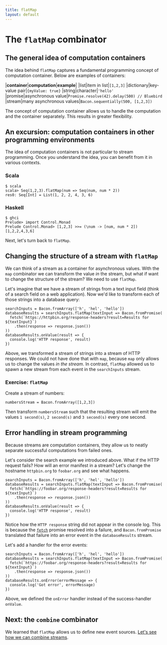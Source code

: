 ```yaml
---
title: flatMap
layout: default
---
```


# The `flatMap` combinator

## The general idea of computation containers

The idea behind `flatMap` captures a fundamental programming concept of
computation container. Below are examples of containers:

|**container**|**computation**|**example**|
|list|item in list|`[1,2,3]`
|dictionary|key-value pair|`{myValue: true}`
|string|character|`'hello'`
|promise|asynchronous value|`Promise.resolve(42).delay(500) // Bluebird`
|stream|many asynchronous values|`Bacon.sequentially(500, [1,2,3])`

The concept of computation container allows us to handle the computation and the
container separately. This results in greater flexibility.

## An excursion: computation containers in other programming environments

The idea of computation containers is not particular to stream programming. Once
you understand the idea, you can benefit from it in various contexts.

### Scala

    $ scala
    scala> Seq(1,2,3).flatMap(num => Seq(num, num * 2))
    res0: Seq[Int] = List(1, 2, 2, 4, 3, 6)

### Haskell

    $ ghci
    Prelude> import Control.Monad
    Prelude Control.Monad> [1,2,3] >>= (\num -> [num, num * 2])
    [1,2,2,4,3,6]

Next, let's turn back to `flatMap`.

## Changing the structure of a stream with `flatMap`

We can think of a stream as a container for asynchronous values. With the `map`
combinator we can transform the value *in* the stream, but what if want to
change the structure of the stream? We need to use `flatMap`.

Let's imagine that we have a stream of strings from a text input field (think of
a search field on a web application). Now we'd like to transform each of those
strings into a database query:

    searchInputs = Bacon.fromArray(['h', 'hel', 'hello'])
    databaseResults = searchInputs.flatMap(textInput => Bacon.fromPromise(
      fetch(`https://httpbin.org/response-headers?result=Results for ${textInput}`)
        .then(response => response.json())
    ))
    databaseResults.onValue(result => {
      console.log('HTTP response', result)
    })

Above, we transformed a stream of strings into a stream of HTTP responses. We
could not have done that with `map`, because `map` only allows us to change the
values *in the stream*. In contrast, `flatMap` allowed us to spawn a new stream
from each event in the `searchInputs` stream.

### Exercise: `flatMap`

Create a stream of numbers:

    numbersStream = Bacon.fromArray([1,2,3])

Then transform `numbersStream` such that the resulting stream will emit the values `1
second(s)`, `2 second(s)` and `3 second(s)` every one second.

## Error handling in stream programming

Because streams are computation containers, they allow us to neatly separate
successful computations from failed ones.

Let's consider the search example we introduced above. What if the HTTP request
fails? How will an error manifest in a stream? Let's change the hostname
`httpbin.org` to `foobar.org` and see what happens.

    searchInputs = Bacon.fromArray(['h', 'hel', 'hello'])
    databaseResults = searchInputs.flatMap(textInput => Bacon.fromPromise(
      fetch(`https://foobar.org/response-headers?result=Results for ${textInput}`)
        .then(response => response.json())
    ))
    databaseResults.onValue(result => {
      console.log('HTTP response', result)
    })

Notice how the `HTTP response` string did not appear in the console log. This is
because the [`fetch`](https://developer.mozilla.org/en/docs/Web/API/Fetch_API)
promise resolved into a failure, and `Bacon.fromPromise` translated that failure
into an error event in the `databaseResults` stream.

Let's add a handler for the error events:

    searchInputs = Bacon.fromArray(['h', 'hel', 'hello'])
    databaseResults = searchInputs.flatMap(textInput => Bacon.fromPromise(
      fetch(`https://foobar.org/response-headers?result=Results for ${textInput}`)
        .then(response => response.json())
    ))
    databaseResults.onError(errorMessage => {
      console.log('Got error', errorMessage)
    })

Above, we defined the `onError` handler instead of the success-handler
`onValue`.

## Next: the `combine` combinator

We learned that `flatMap` allows us to define new event sources. [Let's see how
we can combine streams](combine.html).
